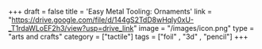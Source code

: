 +++
draft = false
title = 'Easy Metal Tooling: Ornaments'
link = "https://drive.google.com/file/d/144gS2TdD8wHqly0xU-_T1rdaWLoEF2h3/view?usp=drive_link"
image = "/images/icon.png"
type = "arts and crafts"
category = ["tactile"]
tags = ["foil" , "3d" , "pencil"]
+++
